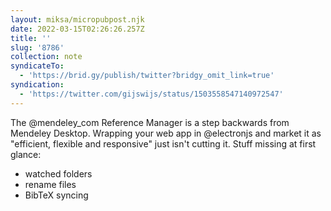 ```yaml
---
layout: miksa/micropubpost.njk
date: 2022-03-15T02:26:26.257Z
title: ''
slug: '8786'
collection: note
syndicateTo:
  - 'https://brid.gy/publish/twitter?bridgy_omit_link=true'
syndication:
  - 'https://twitter.com/gijswijs/status/1503558547140972547'
---
```

The @mendeley_com Reference Manager is a step backwards from Mendeley Desktop. Wrapping your web app in @electronjs and market it as &quot;efficient, flexible and responsive&quot; just isn&#39;t cutting it. Stuff missing at first glance:

- watched folders
- rename files
- BibTeX syncing
